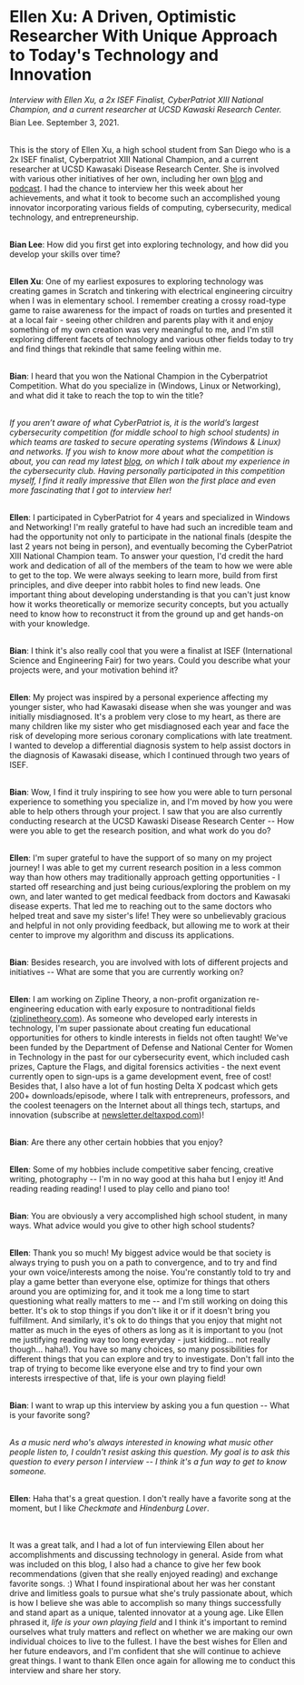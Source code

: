 <h1>Ellen Xu: A Driven, Optimistic Researcher With Unique Approach to Today's Technology and Innovation</h1>

<div style="margin-top:12px;"><i>Interview with Ellen Xu, a 2x ISEF Finalist, CyberPatriot XIII National Champion, and a current researcher at UCSD Kawaski Research Center. </i></div>

<div style="margin-top:6px;">Bian Lee. September 3, 2021.</div>

<br/>This is the story of Ellen Xu, a high school student from San Diego who is a 2x ISEF finalist, Cyberpatriot XIII National Champion, and a current researcher at UCSD Kawasaki Disease Research Center. She is involved with various other initiatives of her own, including her own <a href="https://newsletter.deltaxpod.com/" target="_blank">blog</a> and <a href="https://www.itspmagazine.com/delta-x-podcast" target="_blank">podcast</a>. I had the chance to interview her this week about her achievements, and what it took to become such an accomplished young innovator incorporating various fields of computing, cybersecurity, medical technology, and entrepreneurship.

<br><b>Bian Lee</b>: How did you first get into exploring technology, and how did you develop your skills over time?

<br><b>Ellen Xu</b>: One of my earliest exposures to exploring technology was creating games in Scratch and tinkering with electrical engineering circuitry when I was in elementary school. I remember creating a crossy road-type game to raise awareness for the impact of roads on turtles and presented it at a local fair - seeing other children and parents play with it and enjoy something of my own creation was very meaningful to me, and I'm still exploring different facets of technology and various other fields today to try and find things that rekindle that same feeling within me.

<br><b>Bian</b>: I heard that you won the National Champion in the Cyberpatriot Competition. What do you specialize in (Windows, Linux or Networking), and what did it take to reach the top to win the title?

<br><i>If you aren’t aware of what CyberPatriot is, it is the world’s largest cybersecurity competition (for middle school to high school students) in which teams are tasked to secure operating systems (Windows & Linux) and networks. If you wish to know more about what the competition is about, you can read my latest <a href="https://opensourcecollage.com/blog/3" target="_blank">blog</a>, on which I talk about my experience in the cybersecurity club. Having personally participated in this competition myself, I find it really impressive that Ellen won the first place and even more fascinating that I got to interview her!</i>

<br><b>Ellen</b>: I participated in CyberPatriot for 4 years and specialized in Windows and Networking! I'm really grateful to have had such an incredible team and had the opportunity not only to participate in the national finals (despite the last 2 years not being in person), and eventually becoming the CyberPatriot XIII National Champion team. To answer your question, I'd credit the hard work and dedication of all of the members of the team to how we were able to get to the top. We were always seeking to learn more, build from first principles, and dive deeper into rabbit holes to find new leads. One important thing about developing understanding is that you can't just know how it works theoretically or memorize security concepts, but you actually need to know how to reconstruct it from the ground up and get hands-on with your knowledge.

<br><b>Bian</b>: I think it's also really cool that you were a finalist at ISEF (International Science and Engineering Fair) for two years. Could you describe what your projects were, and your motivation behind it?

<br><b>Ellen</b>: My project was inspired by a personal experience affecting my younger sister, who had Kawasaki disease when she was younger and was initially misdiagnosed. It's a problem very close to my heart, as there are many children like my sister who get misdiagnosed each year and face the risk of developing more serious coronary complications with late treatment. I wanted to develop a differential diagnosis system to help assist doctors in the diagnosis of Kawasaki disease, which I continued through two years of ISEF.

<br><b>Bian</b>: Wow, I find it truly inspiring to see how you were able to turn personal experience to something you specialize in, and I'm moved by how you were able to help others through your project. I saw that you are also currently conducting research at the UCSD Kawaski Disease Research Center -- How were you able to get the research position, and what work do you do?

<br><b>Ellen</b>: I'm super grateful to have the support of so many on my project journey! I was able to get my current research position in a less common way than how others may traditionally approach getting opportunities - I started off researching and just being curious/exploring the problem on my own, and later wanted to get medical feedback from doctors and Kawasaki disease experts. That led me to reaching out to the same doctors who helped treat and save my sister's life! They were so unbelievably gracious and helpful in not only providing feedback, but allowing me to work at their center to improve my algorithm and discuss its applications.

<br><b>Bian</b>: Besides research, you are involved with lots of different projects and initiatives -- What are some that you are currently working on?

<br><b>Ellen</b>: I am working on Zipline Theory, a non-profit organization re-engineering education with early exposure to nontraditional fields (<a href="https://ziplinetheory.com/" target="_blank">ziplinetheory.com</a>). As someone who developed early interests in technology, I'm super passionate about creating fun educational opportunities for others to kindle interests in fields not often taught! We've been funded by the Department of Defense and National Center for Women in Technology in the past for our cybersecurity event, which included cash prizes, Capture the Flags, and digital forensics activities - the next event currently open to sign-ups is a game development event, free of cost! Besides that, I also have a lot of fun hosting Delta X podcast which gets 200+ downloads/episode, where I talk with entrepreneurs, professors, and the coolest teenagers on the Internet about all things tech, startups, and innovation (subscribe at <a href="https://newsletter.deltaxpod.com/" target="_blank">newsletter.deltaxpod.com</a>)!

<br><b>Bian</b>: Are there any other certain hobbies that you enjoy?

<br><b>Ellen</b>: Some of my hobbies include competitive saber fencing, creative writing, photography -- I'm in no way good at this haha but I enjoy it! And reading reading reading! I used to play cello and piano too!

<br><b>Bian</b>: You are obviously a very accomplished high school student, in many ways. What advice would you give to other high school students?

<br><b>Ellen</b>: Thank you so much! My biggest advice would be that society is always trying to push you on a path to convergence, and to try and find your own voice/interests among the noise. You're constantly told to try and play a game better than everyone else, optimize for things that others around you are optimizing for, and it took me a long time to start questioning what really matters to me -- and I'm still working on doing this better. It's ok to stop things if you don't like it or if it doesn't bring you fulfillment. And similarly, it's ok to do things that you enjoy that might not matter as much in the eyes of others as long as it is important to you (not me justifying reading way too long everyday - just kidding... not really though... haha!). You have so many choices, so many possibilities for different things that you can explore and try to investigate. Don't fall into the trap of trying to become like everyone else and try to find your own interests irrespective of that, life is your own playing field!

<br><b>Bian</b>: I want to wrap up this interview by asking you a fun question -- What is your favorite song?

<br><i>As a music nerd who's always interested in knowing what music other people listen to, I couldn't resist asking this question. My goal is to ask this question to every person I interview -- I think it's a fun way to get to know someone.</i>

<br><b>Ellen</b>: Haha that's a great question. I don't really have a favorite song at the moment, but I like <i>Checkmate</i> and <i>Hindenburg Lover</i>.

<br><br>It was a great talk, and I had a lot of fun interviewing Ellen about her accomplishments and discussing technology in general. Aside from what was included on this blog, I also had a chance to give her few book recommendations (given that she really enjoyed reading) and exchange favorite songs. :) What I found inspirational about her was her constant drive and limitless goals to pursue what she's truly passionate about, which is how I believe she was able to accomplish so many things successfully and stand apart as a unique, talented innovator at a young age. Like Ellen phrased it, <i>life is your own playing field</i> and I think it's important to remind ourselves what truly matters and reflect on whether we are making our own individual choices to live to the fullest. I have the best wishes for Ellen and her future endeavors, and I'm confident that she will continue to achieve great things. I want to thank Ellen once again for allowing me to conduct this interview and share her story.
